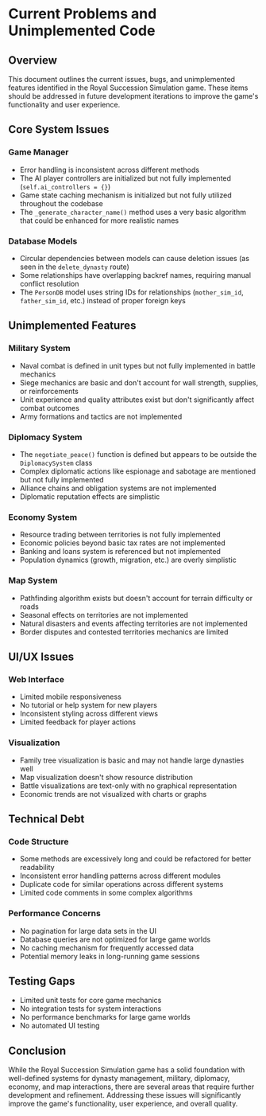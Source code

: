 # Current Problems and Unimplemented Code

## Overview
This document outlines the current issues, bugs, and unimplemented features identified in the Royal Succession Simulation game. These items should be addressed in future development iterations to improve the game's functionality and user experience.

## Core System Issues

### Game Manager
- Error handling is inconsistent across different methods
- The AI player controllers are initialized but not fully implemented (`self.ai_controllers = {}`)
- Game state caching mechanism is initialized but not fully utilized throughout the codebase
- The `_generate_character_name()` method uses a very basic algorithm that could be enhanced for more realistic names

### Database Models
- Circular dependencies between models can cause deletion issues (as seen in the `delete_dynasty` route)
- Some relationships have overlapping backref names, requiring manual conflict resolution
- The `PersonDB` model uses string IDs for relationships (`mother_sim_id`, `father_sim_id`, etc.) instead of proper foreign keys

## Unimplemented Features

### Military System
- Naval combat is defined in unit types but not fully implemented in battle mechanics
- Siege mechanics are basic and don't account for wall strength, supplies, or reinforcements
- Unit experience and quality attributes exist but don't significantly affect combat outcomes
- Army formations and tactics are not implemented

### Diplomacy System
- The `negotiate_peace()` function is defined but appears to be outside the `DiplomacySystem` class
- Complex diplomatic actions like espionage and sabotage are mentioned but not fully implemented
- Alliance chains and obligation systems are not implemented
- Diplomatic reputation effects are simplistic

### Economy System
- Resource trading between territories is not fully implemented
- Economic policies beyond basic tax rates are not implemented
- Banking and loans system is referenced but not implemented
- Population dynamics (growth, migration, etc.) are overly simplistic

### Map System
- Pathfinding algorithm exists but doesn't account for terrain difficulty or roads
- Seasonal effects on territories are not implemented
- Natural disasters and events affecting territories are not implemented
- Border disputes and contested territories mechanics are limited

## UI/UX Issues

### Web Interface
- Limited mobile responsiveness
- No tutorial or help system for new players
- Inconsistent styling across different views
- Limited feedback for player actions

### Visualization
- Family tree visualization is basic and may not handle large dynasties well
- Map visualization doesn't show resource distribution
- Battle visualizations are text-only with no graphical representation
- Economic trends are not visualized with charts or graphs

## Technical Debt

### Code Structure
- Some methods are excessively long and could be refactored for better readability
- Inconsistent error handling patterns across different modules
- Duplicate code for similar operations across different systems
- Limited code comments in some complex algorithms

### Performance Concerns
- No pagination for large data sets in the UI
- Database queries are not optimized for large game worlds
- No caching mechanism for frequently accessed data
- Potential memory leaks in long-running game sessions

## Testing Gaps
- Limited unit tests for core game mechanics
- No integration tests for system interactions
- No performance benchmarks for large game worlds
- No automated UI testing

## Conclusion
While the Royal Succession Simulation game has a solid foundation with well-defined systems for dynasty management, military, diplomacy, economy, and map interactions, there are several areas that require further development and refinement. Addressing these issues will significantly improve the game's functionality, user experience, and overall quality.